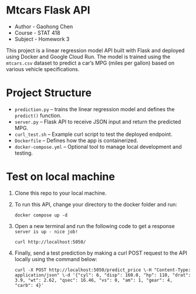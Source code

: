 # Mtcars Flask API

- Author - Gaohong Chen 
- Course - STAT 418
- Subject - Homework 3

This project is a linear regression model API built with Flask and deployed using Docker and Google Cloud Run. The model is trained using the `mtcars.csv` dataset to predict a car’s MPG (miles per gallon) based on various vehicle specifications.

# Project Structure

- `prediction.py` – trains the linear regression model and defines the `predict()` function.
- `server.py` – Flask API to receive JSON input and return the predicted MPG.
- `curl_test.sh` – Example curl script to test the deployed endpoint.
- `Dockerfile` – Defines how the app is containerized.
- `docker-compose.yml` – Optional tool to manage local development and testing.

# Test on local machine
1. Clone this repo to your local machine.
2. To run this API, change your directory to the docker folder and run:

   `docker compose up -d`
   
4. Open a new terminal and run the following code to get a response `server is up - nice job!`

   `curl http://localhost:5050/`

5. Finally, send a test prediction by making a curl POST request to the API locally using the command below:
   
   `curl -X POST http://localhost:5050/predict_price \-H "Content-Type: application/json" \-d '{"cyl": 6, "disp": 160.0, "hp": 110, "drat": 3.9, "wt": 2.62, "qsec": 16.46, "vs": 0, "am": 1, "gear": 4, "carb": 4}'`
